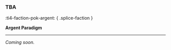 ### **TBA**
:ti4-faction-pok-argent:
{ .splice-faction }

**Argent Paradigm**

---

_Coming soon._

